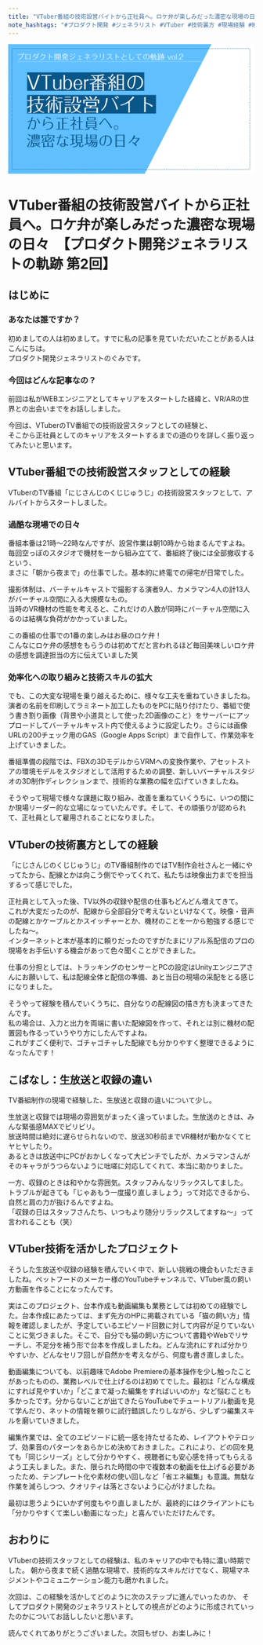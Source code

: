 ```yaml
---
title: "VTuber番組の技術設営バイトから正社員へ。ロケ弁が楽しみだった濃密な現場の日々　【プロダクト開発ジェネラリストの軌跡 第2回】"
note_hashtags: "#プロダクト開発 #ジェネラリスト #VTuber #技術裏方 #現場経験 #映像制作"
---
```


![CoverImage](images/20250623_product_development_generalist_part2/product_development_generalist_2.png)

# VTuber番組の技術設営バイトから正社員へ。ロケ弁が楽しみだった濃密な現場の日々　【プロダクト開発ジェネラリストの軌跡 第2回】

## はじめに

### あなたは誰ですか？

初めましての人は初めまして。すでに私の記事を見ていただいたことがある人はこんにちは。  
プロダクト開発ジェネラリストのぐみです。

### 今回はどんな記事なの？

前回は私がWEBエンジニアとしてキャリアをスタートした経緯と、VR/ARの世界との出会いまでをお話ししました。

今回は、VTuberのTV番組での技術設営スタッフとしての経験と、  
そこから正社員としてのキャリアをスタートするまでの道のりを詳しく振り返ってみたいと思います。

<!-- TOC -->

## VTuber番組での技術設営スタッフとしての経験

VTuberのTV番組「にじさんじのくじじゅうじ」の技術設営スタッフとして、アルバイトからスタートしました。

### 過酷な現場での日々

番組本番は21時〜22時なんですが、設営作業は朝10時から始まるんですよね。  
毎回空っぽのスタジオで機材を一から組み立てて、番組終了後には全部撤収するという、  
まさに「朝から夜まで」の仕事でした。基本的に終電での帰宅が日常でした。

撮影体制は、バーチャルキャストで撮影する演者9人、カメラマン4人の計13人がバーチャル空間に入る大規模なもの。  
当時のVR機材の性能を考えると、これだけの人数が同時にバーチャル空間に入るのは結構な負荷がかかっていました。  

この番組の仕事での1番の楽しみはお昼のロケ弁！  
こんなにロケ弁の感想をもらうのは初めてだと言われるほど毎回美味しいロケ弁の感想を調達担当の方に伝えていました笑

### 効率化への取り組みと技術スキルの拡大

でも、この大変な現場を乗り越えるために、様々な工夫を重ねていきましたね。  
演者の名前を印刷してラミネート加工したものをPCに貼り付けたり、番組で使う書き割り画像（背景や小道具として使った2D画像のこと）をサーバーにアップロードしてバーチャルキャスト内で使えるように設定したり。さらには画像URLの200チェック用のGAS（Google Apps Script）まで自作して、作業効率を上げていきました。

番組準備の段階では、FBXの3DモデルからVRMへの変換作業や、アセットストアの環境モデルをスタジオとして活用するための調整、新しいバーチャルスタジオの3D制作ディレクションまで、技術的な業務の幅を広げていきましたね。

そうやって現場で様々な課題に取り組み、改善を重ねていくうちに、いつの間にか現場リーダー的な立場になっていたんです。そして、その頑張りが認められて、正社員として雇用されることになりました。

## VTuberの技術裏方としての経験

「にじさんじのくじじゅうじ」のTV番組制作のではTV制作会社さんと一緒にやってたから、配線とかは向こう側でやってくれて、私たちは映像出力までを担当するって感じでした。

正社員として入った後、TV以外の収録や配信の仕事もどんどん増えてきて。  
これが大変だったのが、配線から全部自分で考えないといけなくて。映像・音声の配線とかケーブルとかスイッチャーとか、機材のことを一から勉強する感じでしたね〜。  
インターネットと本が基本的に頼りだったのですがたまにリアル系配信のプロの現場をお手伝いする機会があって色々聞くことができました。

仕事の分担としては、トラッキングのセンサーとPCの設定はUnityエンジニアさんにお願いして、私は配線全体と配信の準備、あと当日の現場の采配をとる感じになりました。

そうやって経験を積んでいくうちに、自分なりの配線図の描き方も決まってきたんです。  
私の場合は、入力と出力を両端に書いた配線図を作って、それとは別に機材の配置図も作るっていうやり方にしたんですよね。  
これがすごく便利で、ゴチャゴチャした配線でも分かりやすく整理できるようになったんです！

## こばなし：生放送と収録の違い

TV番組制作の現場で経験した、生放送と収録の違いについて少し。

生放送と収録では現場の雰囲気がまったく違っていました。生放送のときは、みんな緊張感MAXでピリピリ。  
放送時間は絶対に遅らせられないので、放送30秒前までVR機材が動かなくてヒヤヒヤしたり。  
あるときは放送中にPCがおかしくなって大ピンチでしたが、カメラマンさんがそのキャラがうつらないように咄嗟に対応してくれて、本当に助かりました。

一方、収録のときは和やかな雰囲気。スタッフみんなリラックスしてました。  
トラブルが起きても「じゃあもう一度撮り直しましょう」って対応できるから、自然と肩の力が抜けるんですよね。  
「収録の日はスタッフさんたち、いつもより随分リラックスしてますね〜」って言われることも（笑）

## VTuber技術を活かしたプロジェクト

そうした生放送や収録の経験を積んでいく中で、新しい挑戦の機会もいただきましたね。ペットフードのメーカー様のYouTubeチャンネルで、VTuber風の飼い方動画を作ることになったんです。

実はこのプロジェクト、台本作成も動画編集も業務としては初めての経験でした。台本作成にあたっては、まず先方のHPに掲載されている「猫の飼い方」情報を確認しましたが、予定しているエピソード回数に対して内容が足りていないことに気づきました。そこで、自分でも猫の飼い方について書籍やWebでリサーチし、不足分を補う形で台本を作成しましたね。どんな流れにすれば分かりやすいか、どんなセリフ回しが自然かを考えながら、何度も書き直しました。

動画編集についても、以前趣味でAdobe Premiereの基本操作を少し触ったことがあったものの、業務レベルで仕上げるのは初めてでした。最初は「どんな構成にすれば見やすいか」「どこまで凝った編集をすればいいのか」など悩むことも多かったです。分からないことが出てきたらYouTubeでチュートリアル動画を見て学んだり、ネットの情報を頼りに試行錯誤したりしながら、少しずつ編集スキルを磨いていきました。

編集作業では、全てのエピソードに統一感を持たせるため、レイアウトやテロップ、効果音のパターンをあらかじめ決めておきました。これにより、どの回を見ても「同じシリーズ」として分かりやすく、視聴者にも安心感を持ってもらえるよう工夫しました。また、限られた時間の中で複数本の動画を仕上げる必要があったため、テンプレート化や素材の使い回しなど「省エネ編集」も意識。無駄な作業を減らしつつ、クオリティは落とさないように心がけましたね。

最初は思うようにいかず何度もやり直しましたが、最終的にはクライアントにも「分かりやすくて楽しい動画になった」と喜んでいただけたんです。

## おわりに

VTuberの技術スタッフとしての経験は、私のキャリアの中でも特に濃い時期でした。
朝から夜まで続く過酷な現場で、技術的なスキルだけでなく、現場マネジメントやコミュニケーション能力も磨かれました。

次回は、この経験を活かしてどのように次のステップに進んでいったのか、
そしてプロダクト開発のジェネラリストとしての視点がどのように形成されていったのかについてお話ししたいと思います。

読んでくれてありがとうございました。次回もぜひ、お楽しみに！
